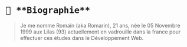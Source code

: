 # `📖 **Biographie**`
> Je me nomme Romain (aka Romarin), 21 ans, née le 05 Novembre 1999 aux Lilas (93) actuellement en vadrouille dans la france pour effectuer ces études dans le Développement Web.
